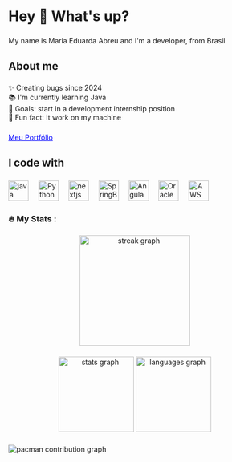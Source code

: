 <h1 align="left">Hey 👋 What's up?</h1>

###

<p align="left">My name is Maria Eduarda Abreu and I'm a developer, from Brasil</p>

###

<h2 align="left">About me</h2>

###

<p align="left">✨ Creating bugs since 2024<br>📚 I'm currently learning Java<br>🎯 Goals: start in a development internship position <br>🎲 Fun fact: It work on my machine </p>

###

<a href="https://maria-eduarda-abreu.github.io/MariaEduardaAbreu/" style="color: blue;">
  Meu Portfólio
</a>

###


<h2 align="left">I code with</h2>

###

<div align="left">
  <img src="https://cdn.jsdelivr.net/gh/devicons/devicon/icons/java/java-original.svg" height="40" alt="java logo"  />
  <img width="12" />
  <img src="https://cdn.jsdelivr.net/gh/devicons/devicon/icons/python/python-original.svg" height="40" alt="Python"  />
  <img width="12" />
  <img src="https://cdn.jsdelivr.net/gh/devicons/devicon/icons/javascript/javascript-original.svg" height="40" alt="nextjs"  />
  <img width="12" />
  <img src="https://cdn.jsdelivr.net/gh/devicons/devicon/icons/spring/spring-original.svg" height="40" alt="SpringBoot"  />
  <img width="12" />
  <img src="https://cdn.jsdelivr.net/gh/devicons/devicon/icons/angular/angular-original.svg" height="40" alt="Angula"  />
  <img width="12" />
  <img src="https://cdn.jsdelivr.net/gh/devicons/devicon/icons/oracle/oracle-original.svg" height="40" alt="Oracle DB"  />
  <img width="12" />
  <img src="https://cdn.jsdelivr.net/npm/simple-icons@3.13.0/icons/amazonaws.svg" height="40" alt="AWS" />
  <img width="12" />
  
</div>


###

<h3 align="left">🔥   My Stats :</h3>

###

<div align="center">
  <img src="https://streak-stats.demolab.com?user=maria-eduarda-abreu&locale=en&mode=daily&theme=dark&hide_border=false&border_radius=5&order=3" height="220" alt="streak graph"  />
</div>

###

<div align="center">
  <img src="https://github-readme-stats.vercel.app/api?username=maria-eduarda-abreu&hide_title=false&hide_rank=false&show_icons=true&include_all_commits=true&count_private=true&disable_animations=false&theme=dracula&locale=en&hide_border=false" height="150" alt="stats graph"  />
  <img src="https://github-readme-stats.vercel.app/api/top-langs?username=maria-eduarda-abreu&locale=en&hide_title=false&layout=compact&card_width=320&langs_count=5&theme=dracula&hide_border=false" height="150" alt="languages graph"  />
</div>



###

<picture>
  <source media="(prefers-color-scheme: dark)" srcset="https://raw.githubusercontent.com/maria-eduarda-abreu/maria-eduarda-abreu/output/pacman-contribution-graph-dark.svg">
  <source media="(prefers-color-scheme: light)" srcset="https://raw.githubusercontent.com/maria-eduarda-abreu/maria-eduarda-abreu/output/pacman-contribution-graph.svg">
  <img alt="pacman contribution graph" src="https://raw.githubusercontent.com/maria-eduarda-abreu/maria-eduarda-abreu/output/pacman-contribution-graph.svg">
</picture>

###

